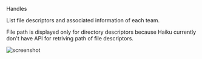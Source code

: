 Handles

List file descriptors and associated information of each team.

File path is displayed only for directory descriptors because Haiku currently don't have API for retriving path of file descriptors.

![screenshot](https://raw.githubusercontent.com/X547/HaikuUtils/master/Handles/screenshot.png)
